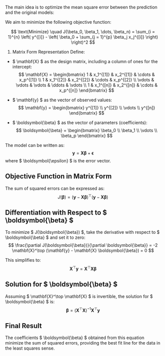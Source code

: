 The main idea is to optimize the mean square error between the prediction and the original models:

We aim to minimize the following objective function:

$$
\text{Minimize} \quad J(\beta_0, \beta_1, \dots, \beta_n) = \sum_{i = 1}^{n} \left( y^{[i]} - \left( \beta_0 + \sum_{j = 1}^{p} \beta_j x_j^{[i]} \right) \right)^2
$$

1. Matrix Form Representation
Define:
- $ \mathbf{X} $ as the design matrix, including a column of ones for the intercept:
  $$
  \mathbf{X} = \begin{bmatrix}
  1 & x_1^{[1]} & x_2^{[1]} & \cdots & x_p^{[1]} \\
  1 & x_1^{[2]} & x_2^{[2]} & \cdots & x_p^{[2]} \\
  \vdots & \vdots & \vdots & \ddots & \vdots \\
  1 & x_1^{[n]} & x_2^{[n]} & \cdots & x_p^{[n]}
  \end{bmatrix}
  $$
  
- $ \mathbf{y} $ as the vector of observed values:
  $$
  \mathbf{y} = \begin{bmatrix}
  y^{[1]} \\
  y^{[2]} \\
  \vdots \\
  y^{[n]}
  \end{bmatrix}
  $$
  
- $ \boldsymbol{\beta} $ as the vector of parameters (coefficients):
  $$
  \boldsymbol{\beta} = \begin{bmatrix}
  \beta_0 \\
  \beta_1 \\
  \vdots \\
  \beta_p
  \end{bmatrix}
  $$

The model can be written as:
$$
\mathbf{y} = \mathbf{X} \boldsymbol{\beta} + \boldsymbol{\epsilon}
$$
where $ \boldsymbol{\epsilon} $ is the error vector.

## Objective Function in Matrix Form

The sum of squared errors can be expressed as:
$$
J(\boldsymbol{\beta}) = (\mathbf{y} - \mathbf{X} \boldsymbol{\beta})^\top (\mathbf{y} - \mathbf{X} \boldsymbol{\beta})
$$

## Differentiation with Respect to $ \boldsymbol{\beta} $

To minimize $ J(\boldsymbol{\beta}) $, take the derivative with respect to $ \boldsymbol{\beta} $ and set it to zero:
$$
\frac{\partial J(\boldsymbol{\beta})}{\partial \boldsymbol{\beta}} = -2 \mathbf{X}^\top (\mathbf{y} - \mathbf{X} \boldsymbol{\beta}) = 0
$$

This simplifies to:
$$
\mathbf{X}^\top \mathbf{y} = \mathbf{X}^\top \mathbf{X} \boldsymbol{\beta}
$$

## Solution for $ \boldsymbol{\beta} $

Assuming $ \mathbf{X}^\top \mathbf{X} $ is invertible, the solution for $ \boldsymbol{\beta} $ is:
$$
\boldsymbol{\beta} = (\mathbf{X}^\top \mathbf{X})^{-1} \mathbf{X}^\top \mathbf{y}
$$

## Final Result

The coefficients $ \boldsymbol{\beta} $ obtained from this equation minimize the sum of squared errors, providing the best fit line for the data in the least squares sense.

